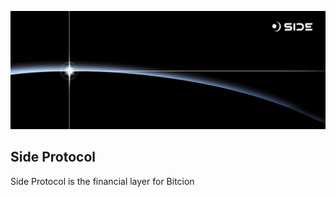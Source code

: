 ![Side Protocol](https://github.com/sideprotocol/.github/blob/main/profile/1-1.jpg?raw=true)

## Side Protocol

Side Protocol is the financial layer for Bitcion
